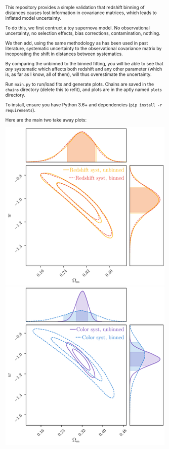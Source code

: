 This repository provides a simple validation that redshift binning of distances causes lost
information in covariance matrices, which leads to inflated model uncertainty.

To do this, we first contruct a toy supernova model. No observational uncertainty, no
selection effects, bias corrections, contamination, nothing.

We then add, using the same methodology as has been used in past literature, systematic uncertainty
to the observational covariance matrix by incoporating the shift in distances between systematics.

By comparing the unbinned to the binned fitting, you will be able to see that *any* systematic which
affects both redshift and any other parameter (which is, as far as I know, all of them), will thus
overestimate the uncertainty.


Run `main.py` to run/load fits and generate plots. Chains are saved in the `chains` directory (delete this to refit),
and plots are in the aptly named `plots` directory.

To install, ensure you have Python 3.6+ and dependencies (`pip install -r requirements`).

Here are the main two take away plots:

![A redshift only systematic is fine](plots/redshift_contours_omw.png)
![But redshift and colour is not](plots/color_contours_omw.png)


 